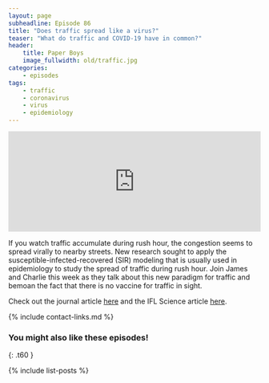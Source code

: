 ```yaml
---
layout: page
subheadline: Episode 86
title: "Does traffic spread like a virus?"
teaser: "What do traffic and COVID-19 have in common?"
header:
    title: Paper Boys
    image_fullwidth: old/traffic.jpg
categories:
    - episodes
tags:
    - traffic
    - coronavirus
    - virus
    - epidemiology
---
```


<iframe src="https://pinecast.com/player/05123328-0676-4e3a-b016-207bcfbc5a5c?theme=thick" seamless height="200" style="border:0" class="pinecast-embed" frameborder="0" width="100%"></iframe>

If you watch traffic accumulate during rush hour, the congestion seems to spread virally to nearby streets. New research sought to apply the susceptible-infected-recovered (SIR) modeling that is usually used in epidemiology to study the spread of traffic during rush hour. Join James and Charlie this week as they talk about this new paradigm for traffic and bemoan the fact that there is no vaccine for traffic in sight.

Check out the journal article [here](https://www.nature.com/articles/s41467-020-15353-2.pdf) and the IFL Science article [here](https://www.iflscience.com/environment/studying-how-epidemics-spread-is-surprisingly-good-at-helping-us-understand-traffic-jams/).

{% include contact-links.md %}

### You might also like these episodes!
{: .t60 }

{% include list-posts %}
